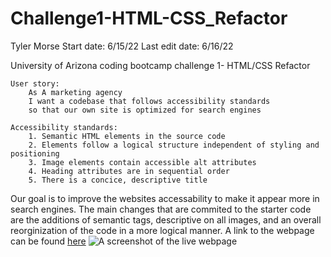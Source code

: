 # Challenge1-HTML-CSS_Refactor
Tyler Morse
Start date: 6/15/22
Last edit date: 6/16/22

University of Arizona coding bootcamp challenge 1- HTML/CSS Refactor

    User story:
        As A marketing agency
        I want a codebase that follows accessibility standards
        so that our own site is optimized for search engines

    Accessibility standards:
        1. Semantic HTML elements in the source code
        2. Elements follow a logical structure independent of styling and positioning
        3. Image elements contain accessible alt attributes
        4. Heading attributes are in sequential order
        5. There is a concice, descriptive title


Our goal is to improve the websites accessability to make it appear more in search engines. The main changes that are commited to the starter code are the additions of semantic tags, descriptive <alt> on all images, and an overall reorginization of the code in a more logical manner. A link to the webpage can be found <a href="https://tmorse2222.github.io/Challenge1-HTML-CSS_Refactor/index.html" target="_blank">here</a>
<img src="images/Screenshot.png>" alt="A screenshot of the live webpage">